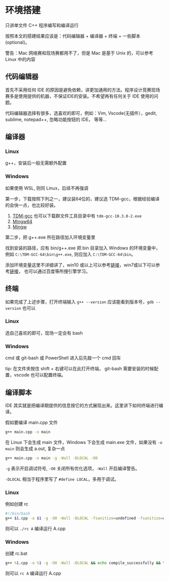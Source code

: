 # 环境搭建

只讲单文件 C++ 程序编写和编译运行

按照本文的搭建结果应该是：代码编辑器 + 编译器 + 终端 + 一些脚本(optional)。

警告：Mac 网络赛和现场赛都用不了，但是 Mac 是基于 Unix 的，可以参考 Linux 中的内容

## 代码编辑器

首先不采用任何 IDE 的原因是避免依赖，讲更加通用的方法。程序设计竞赛现场赛多是使用提供的机器，不保证IDE的安装。不希望再有任何关于 IDE 使用的问题。

代码编辑器选择有很多，选喜欢的即可，例如：Vim, Vscode(无插件），gedit, sublime, notepad++, 忽略功能按钮的 IDE， 等等...

## 编译器

### Linux

g++，安装后一般无需额外配置

### Windows

如果使用 WSL, 则同 Linux，后续不再强调

第一步，下载按照下列之一，建议装64位的，建议选 TDM-gcc，根据经验编译的会快一点，也比较好装。

1. [TDM-gcc](https://jmeubank.github.io/tdm-gcc/) 也可以下载群文件工具目录中有 `tdm-gcc-10.3.0-2.exe`
2. [Mingw64](https://www.mingw-w64.org/downloads/)
3. [Mingw](https://sourceforge.net/projects/mingw/)

第二步，把 g++.exe 所在路径加入环境变量里

找到安装的路径，应有 bin/g++.exe 把 bin 目录加入 Windows 的环境变量中，
例如 `C:\TDM-GCC-64\bin\g++.exe`, 则应加入 `C:\TDM-GCC-64\bin`。

添加环境变量这里不详细讲了，win10 或以上可以参考[链接](https://jingyan.baidu.com/article/47a29f24610740c0142399ea.html)，win7或以下可以参考[链接](https://jingyan.baidu.com/article/b24f6c82cba6dc86bfe5da9f.html)， 也可以通过百度等所搜引擎学习。

## 终端

如果完成了上述步骤，打开终端输入 `g++ --version` 应该能看到版本号，`gdb --version` 也可以

### Linux

选自己喜欢的即可，现场一定会有 bash

### Windows

cmd 或 git-bash 或 PowerShell 进入后先敲一个 cmd 回车

tip: 在文件夹按住 shift + 右键可以在此打开终端，
git-bash 需要安装的时候配置，vscode 也可以配置终端。

## 编译脚本

IDE 其实就是把编译期提供的信息按它的方式展现出来。这里讲下如何终端进行编译。

假如要编译 main.cpp 文件

```bash
g++ main.cpp -o main
```

在 Linux 下会生成 main 文件，Windows 下会生成 main.exe 文件，如果没有 `-o main` 则会生成 a.out, 复杂一点

```bash
g++ main.cpp -o main -g -Wall -DLOCAL -O0
```

`-g` 表示开启调试符号, `-O0` 关闭所有优化选项，`-Wall` 开启编译警告。

`-DLOCAL` 相当于程序里写了 `#define LOCAL`，多用于调试。

### Linux

例如创建 rc
```bash
#!/bin/bash
g++ $1.cpp -o $1 -g -O0 -Wall -DLOCAL -fsanitize=undefined -fsanitize=address && echo compile_successfully >&2 && ./$1
```

则可以 `./rc A` 编译运行 A.cpp

### Windows

创建 rc.bat

```bat
g++ %1.cpp -o %1 -g -O0 -Wall -DLOCAL && echo compile_successfully && %1.exe
```

则可以 `rc A` 编译运行 A.cpp